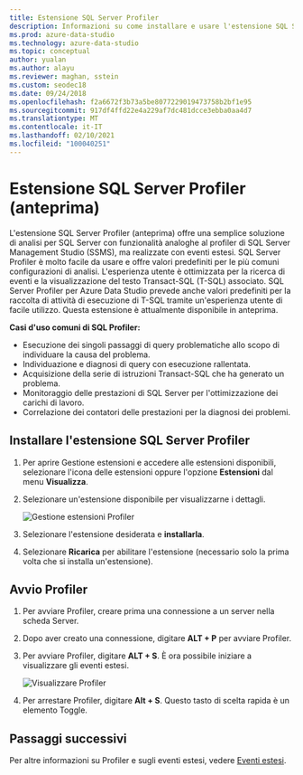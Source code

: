 ```yaml
---
title: Estensione SQL Server Profiler
description: Informazioni su come installare e usare l'estensione SQL Server Profiler. È una soluzione di analisi SQL Server facile da usare e simile a SSMS Profiler.
ms.prod: azure-data-studio
ms.technology: azure-data-studio
ms.topic: conceptual
author: yualan
ms.author: alayu
ms.reviewer: maghan, sstein
ms.custom: seodec18
ms.date: 09/24/2018
ms.openlocfilehash: f2a6672f3b73a5be8077229019473758b2bf1e95
ms.sourcegitcommit: 917df4ffd22e4a229af7dc481dcce3ebba0aa4d7
ms.translationtype: MT
ms.contentlocale: it-IT
ms.lasthandoff: 02/10/2021
ms.locfileid: "100040251"
---
```

# <a name="sql-server-profiler-extension-preview"></a>Estensione SQL Server Profiler (anteprima)

L'estensione SQL Server Profiler (anteprima) offre una semplice soluzione di analisi per SQL Server con funzionalità analoghe al profiler di SQL Server Management Studio (SSMS), ma realizzate con eventi estesi. SQL Server Profiler è molto facile da usare e offre valori predefiniti per le più comuni configurazioni di analisi. L'esperienza utente è ottimizzata per la ricerca di eventi e la visualizzazione del testo Transact-SQL (T-SQL) associato. SQL Server Profiler per Azure Data Studio prevede anche valori predefiniti per la raccolta di attività di esecuzione di T-SQL tramite un'esperienza utente di facile utilizzo. Questa estensione è attualmente disponibile in anteprima.

**Casi d'uso comuni di SQL Profiler:**

- Esecuzione dei singoli passaggi di query problematiche allo scopo di individuare la causa del problema.
- Individuazione e diagnosi di query con esecuzione rallentata.
- Acquisizione della serie di istruzioni Transact-SQL che ha generato un problema.
- Monitoraggio delle prestazioni di SQL Server per l'ottimizzazione dei carichi di lavoro.
- Correlazione dei contatori delle prestazioni per la diagnosi dei problemi.

## <a name="install-the-sql-server-profiler-extension"></a>Installare l'estensione SQL Server Profiler

1. Per aprire Gestione estensioni e accedere alle estensioni disponibili, selezionare l'icona delle estensioni oppure l'opzione **Estensioni** dal menu **Visualizza**.
2. Selezionare un'estensione disponibile per visualizzarne i dettagli.

    ![Gestione estensioni Profiler](media/sql-server-profiler-extension/profiler-extension.png)

3. Selezionare l'estensione desiderata e **installarla**.
4. Selezionare **Ricarica** per abilitare l'estensione (necessario solo la prima volta che si installa un'estensione).

## <a name="start-profiler"></a>Avvio Profiler

1. Per avviare Profiler, creare prima una connessione a un server nella scheda Server.
2. Dopo aver creato una connessione, digitare **ALT + P** per avviare Profiler.
3. Per avviare Profiler, digitare **ALT + S**. È ora possibile iniziare a visualizzare gli eventi estesi.

    ![Visualizzare Profiler](media/sql-server-profiler-extension/view-profiler.png)

4. Per arrestare Profiler, digitare **Alt + S**. Questo tasto di scelta rapida è un elemento Toggle.

## <a name="next-steps"></a>Passaggi successivi

Per altre informazioni su Profiler e sugli eventi estesi, vedere [Eventi estesi](../../relational-databases/extended-events/extended-events.md).
